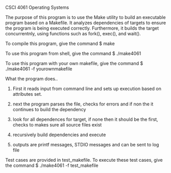 CSCI 4061 Operating Systems


The purpose of this program is to use the Make utility to build an executable program based on a Makefile. It analyzes dependencies of targets to ensure the program is being executed correctly. Furthermore, it builds the target concurrentnly, using functions such as fork(), exec(), and wait(). 

To compile this program, give the command
$ make

To use this program from shell, give the command
$ ./make4061

To use this program with your own makefile, give the command
$ ./make4061 -f yourownmakefile

What the program does..

1. First it reads input from command line and sets up execution based on attributes set.

2. next the program parses the file, checks for errors and if non the it continues to build the dependency

3. look for all dependences for target, if none then it should be the first, checks to makes sure all source files exist

4. recursively build dependencies and execute

5. outputs are printf messages, STDIO messages and can be sent to log file

Test cases are provided in test_makefile.  To execute these test cases, give the command
$ ./make4061 -f test_makefile